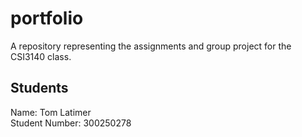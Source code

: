 # portfolio
A repository representing the assignments and group project for the CSI3140 class.

## Students
Name: Tom Latimer  
Student Number: 300250278  